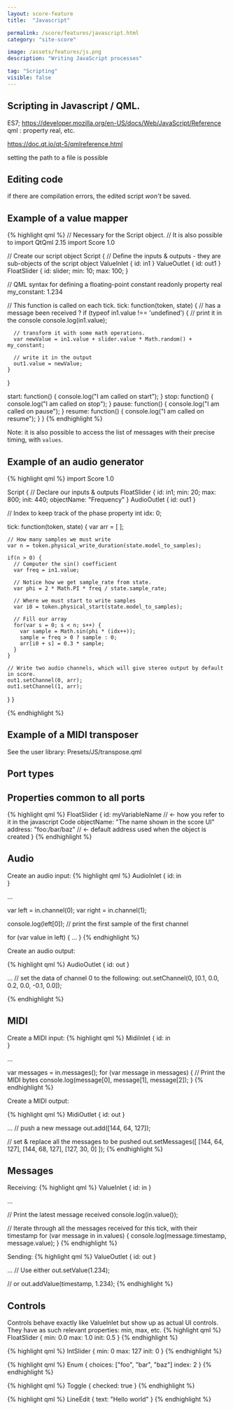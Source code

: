 ```yaml
---
layout: score-feature
title:  "Javascript"

permalink: /score/features/javascript.html
category: "site-score"

image: /assets/features/js.png
description: "Writing JavaScript processes"

tag: "Scripting"
visible: false
---
```


## Scripting in Javascript / QML.
ES7; https://developer.mozilla.org/en-US/docs/Web/JavaScript/Reference
qml : property real, etc.

https://doc.qt.io/qt-5/qmlreference.html

setting the path to a file is possible

## Editing code
if there are compilation errors, the edited script *won't* be saved.

## Example of a value mapper

{% highlight qml %}
// Necessary for the Script object. 
// It is also possible to import QtQml 2.15
import Score 1.0

// Create our script object
Script {
  // Define the inputs & outputs - they are sub-objects of the script object
  ValueInlet { id: in1 }
  ValueOutlet { id: out1 }
  FloatSlider { id: slider; min: 10; max: 100; }

  // QML syntax for defining a floating-point constant
  readonly property real my_constant: 1.234

  // This function is called on each tick.
  tick: function(token, state) {
    // has a message been received ? 
    if (typeof in1.value !== 'undefined') {
      // print it in the console
      console.log(in1.value);

      // transform it with some math operations.
      var newValue = in1.value + slider.value * Math.random() + my_constant;

      // write it in the output
      out1.value = newValue;
    }
  }

  start: function() { console.log("I am called on start"); }
  stop: function() { console.log("I am called on stop"); }
  pause: function() { console.log("I am called on pause"); }
  resume: function() { console.log("I am called on resume"); }
}
{% endhighlight %}

Note: it is also possible to access the list of messages with their precise timing, with `values`.

## Example of an audio generator

{% highlight qml %}
import Score 1.0

Script {
  // Declare our inputs & outputs
  FloatSlider { id: in1; min: 20; max: 800; init: 440; objectName: "Frequency" }
  AudioOutlet { id: out1 }
  
  // Index to keep track of the phase
  property int idx: 0;

  tick: function(token, state) {
    var arr = [ ];

    // How many samples we must write
    var n = token.physical_write_duration(state.model_to_samples);
    
    if(n > 0) {
      // Computer the sin() coefficient
      var freq = in1.value;

      // Notice how we get sample_rate from state.
      var phi = 2 * Math.PI * freq / state.sample_rate;

      // Where we must start to write samples
      var i0 = token.physical_start(state.model_to_samples);

      // Fill our array
      for(var s = 0; s < n; s++) {
        var sample = Math.sin(phi * (idx++));
        sample = freq > 0 ? sample : 0;
        arr[i0 + s] = 0.3 * sample;
      }
    }

    // Write two audio channels, which will give stereo output by default in score.
    out1.setChannel(0, arr);
    out1.setChannel(1, arr);
  }
}

{% endhighlight %}

## Example of a MIDI transposer

See the user library: Presets/JS/transpose.qml

## Port types 
## Properties common to all ports
{% highlight qml %}
FloatSlider {
    id: myVariableName  // <- how you refer to it in the javascript Code
    objectName: "The name shown in the score UI"
    address: "foo:/bar/baz" // <- default address used when the object is created
}
{% endhighlight %}

## Audio
Create an audio input: 
{% highlight qml %}
AudioInlet { 
    id: in    
}

...

var left = in.channel(0);
var right = in.channel(1);

console.log(left[0]); // print the first sample of the first channel 

for (var value in left) { ... }
{% endhighlight %}

Create an audio output:

{% highlight qml %}
AudioOutlet { 
    id: out
}

...
// set the data of channel 0 to the following: 
out.setChannel(0, [0.1, 0.0, 0.2, 0.0, -0.1, 0.0]);

{% endhighlight %}

## MIDI
Create a MIDI input: 
{% highlight qml %}
MidiInlet { 
    id: in    
}

...

var messages = in.messages();
for (var message in messages) { 
    // Print the MIDI bytes
    console.log(message[0], message[1], message[2]);
}
{% endhighlight %}

Create a MIDI output: 

{% highlight qml %}
MidiOutlet { 
    id: out
}

...
// push a new message
out.add([144, 64, 127]);

// set & replace all the messages to be pushed
out.setMessages([ 
    [144, 64, 127], 
    [144, 68, 127], 
    [127, 30, 0]
]);
{% endhighlight %}


## Messages
Receiving:
{% highlight qml %}
ValueInlet {
    id: in
}

...

// Print the latest message received
console.log(in.value());

// Iterate through all the messages received for this tick, with their timestamp
for (var message in in.values) { 
    console.log(message.timestamp, message.value);
}
{% endhighlight %}

Sending:
{% highlight qml %}
ValueOutlet { 
    id: out
}

...
// Use either
out.setValue(1.234);

// or 
out.addValue(timestamp, 1.234);
{% endhighlight %}

## Controls
Controls behave exactly like ValueInlet but show up as actual UI 
controls. They have as such relevant properties: min, max, etc.
{% highlight qml %}
FloatSlider { 
    min: 0.0
    max: 1.0
    init: 0.5
}
{% endhighlight %}

{% highlight qml %}
IntSlider { 
    min: 0 
    max: 127
    init: 0
}
{% endhighlight %}

{% highlight qml %}
Enum { 
    choices: ["foo", "bar", "baz"]
    index: 2
}
{% endhighlight %}

{% highlight qml %}
Toggle { 
    checked: true
}
{% endhighlight %}

{% highlight qml %}
LineEdit { 
    text: "Hello world"
}
{% endhighlight %}


<!--
{% highlight qml %}
ControlInlet { }
{% endhighlight %}
{% highlight qml %}
ControlOutlet { }
{% endhighlight %}
-->